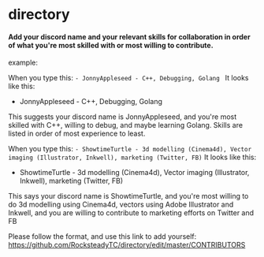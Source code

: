 # directory
#### Add your discord name and your relevant skills for collaboration in order of what you're most skilled with or most willing to contribute.


example: 

When you type this:
`- JonnyAppleseed - C++, Debugging, Golang `
It looks like this:
- JonnyAppleseed - C++, Debugging, Golang

This suggests your discord name is JonnyAppleseed, and you're most skilled with C++, willing to debug, and maybe learning Golang. Skills are listed in order of most experience to least.


When you type this:
`- ShowtimeTurtle - 3d modelling (Cinema4d), Vector imaging (Illustrator, Inkwell), marketing (Twitter, FB)`
It looks like this:
- ShowtimeTurtle - 3d modelling (Cinema4d), Vector imaging (Illustrator, Inkwell), marketing (Twitter, FB)

This says your discord name is ShowtimeTurtle, and you're most willing to do 3d modelling using Cinema4d, vectors using Adobe Illustrator and Inkwell, and you are willing to contribute to marketing efforts on Twitter and FB


Please follow the format, and use this link to add yourself: https://github.com/RocksteadyTC/directory/edit/master/CONTRIBUTORS

